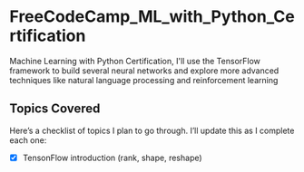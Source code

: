 # FreeCodeCamp_ML_with_Python_Certification
Machine Learning with Python Certification, I'll use the TensorFlow framework to build several neural networks and explore more advanced techniques like natural language processing and reinforcement learning

## Topics Covered  

Here’s a checklist of topics I plan to go through. I’ll update this as I complete each one:  

- [x] TensonFlow introduction (rank, shape, reshape)
